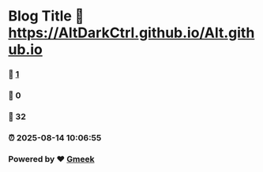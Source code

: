 # Blog Title :link: https://AltDarkCtrl.github.io/Alt.github.io 
### :page_facing_up: [1](https://AltDarkCtrl.github.io/Alt.github.io/tag.html) 
### :speech_balloon: 0 
### :hibiscus: 32 
### :alarm_clock: 2025-08-14 10:06:55 
### Powered by :heart: [Gmeek](https://github.com/Meekdai/Gmeek)
